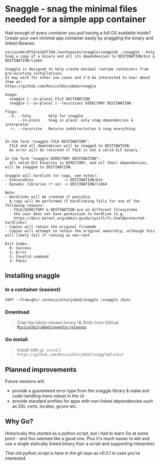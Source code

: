 # Snaggle - snag the minimal files needed for a simple app container

Had enough of every container you pull having a full OS available inside? Create your own minimal app container easily by snaggling the binary and linked libraries.

```text
ninjacoder@f52ce3a5f188:/workspaces/snaggle/snaggle$ ./snaggle --help
Snag a copy of a binary and all its dependencies to DESTINATION/bin & DESTINATION/lib64

Snaggle is designed to help create minimal runtime containers from pre-existing installations.
It may work for other use cases and I'd be interested to hear about them at:
https://github.com/MusicalNinjaDad/snaggle

Usage:
  snaggle [--in-place] FILE DESTINATION
  snaggle [--in-place] [--recursive] DIRECTORY DESTINATION

Flags:
  -h, --help        help for snaggle
      --in-place    Snag in place: only snag dependencies & interpreter
  -r, --recursive   Recurse subdirectories & snag everything


In the form "snaggle FILE DESTINATION":
  FILE and all dependecies will be snagged to DESTINATION.
  An error will be returned if FILE is not a valid ELF binary.

In the form "snaggle DIRECTORY DESTINATION":
  All valid ELF binaries in DIRECTORY, and all their dependencies, will be snagged to DESTINATION.

Snaggle will hardlink (or copy, see notes):
- Executables              -> DESTINATION/bin
- Dynamic libraries (*.so) -> DESTINATION/lib64

Note:
- Hardlinks will be created if possible.
- A copy will be performed if hardlinking fails for one of the following reasons:
  - FILE/DIRECTORY & DESTINATION are on different filesystems
  - the user does not have permission to hardlink (e.g.
    https://docs.kernel.org/admin-guide/sysctl/fs.html#protected-hardlinks)
- Copies will retain the original filemode
- Copies will attempt to retain the original ownership, although this will likely fail if running as non-root

Exit Codes:
  0: Success
  1: Error
  2: Invalid command
  3: Panic
```

## Installing snaggle

### In a container (easiest)

  ```docker
  COPY --from=ghcr.io/musicalninjadad/snaggle /snaggle /bin/
  ```

### Download

> Grab the latest release binary (& SHA) from GitHub [`MusicalNinjaDad/snaggle/releases`](https://github.com/MusicalNinjaDad/snaggle/releases)

### Go install

> Install with `go install https://github.com/MusicalNinjaDad/snaggle@latest`

## Planned improvements

Future versions will:

- provide a guaranteed error type from the snaggle library & make exit code handling more robust in the cli
- provide standard profiles for apps with non-linked dependencies such as SSL certs, locales, gconv etc.

## Why Go?

Historically this started as a python script, but I had to learn Go at some point - and this seemed like a good one. Plus it's much easier to `ADD` and use a single statically linked binary than a script and supporting interpreter.

That old python script is here in the git repo as v0.0.1 in case you're interested.
